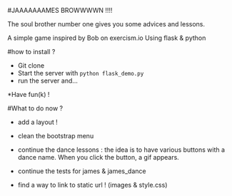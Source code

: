 #JAAAAAAAMES BROWWWWN !!!!

The soul brother number one gives you some advices and lessons.

A simple game inspired by Bob on exercism.io 
Using flask & python

#how to install ?

- Git clone
- Start the server with `python flask_demo.py`
- run the server
and...

*Have fun(k) !


#What to do now ?

- add a layout ! 
- clean the bootstrap menu

- continue the dance lessons : the idea is to have various buttons with a dance name. When you click the button, a gif appears.

- continue the tests for james & james_dance

- find a way to link to static url ! (images & style.css)
